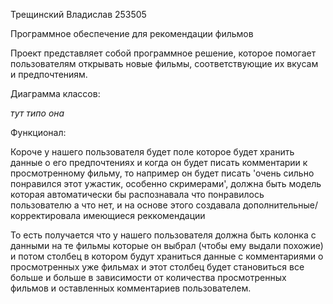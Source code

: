 Трещинский Владислав 253505


Программное обеспечение для рекомендации фильмов


Проект представляет собой программное решение, которое помогает пользователям открывать новые 
фильмы, соответствующие их вкусам и предпочтениям.




Диаграмма классов:

*тут типо она*




Функционал:



Короче у нашего пользователя будет поле которое будет хранить
данные о его предпочтениях и когда он будет писать комментарии к просмотренному фильму,
то например он будет писать 'очень сильно понравился этот ужастик, особенно скримерами',
должна быть модель которая автоматически бы распознавала что понравилось пользователю а что нет, 
и на основе этого создавала дополнительные/корректировала имеющиеся реккомендации

То есть получается что у нашего пользователя должна быть колонка с данными на те фильмы которые он выбрал
(чтобы ему выдали похожие) и потом столбец в котором будут храниться данные с комментариями о просмотренных уже
фильмах и этот столбец будет становиться все больше и больше в зависимости от количества просмотренных фильмов и оставленных 
комментариев пользователем.



